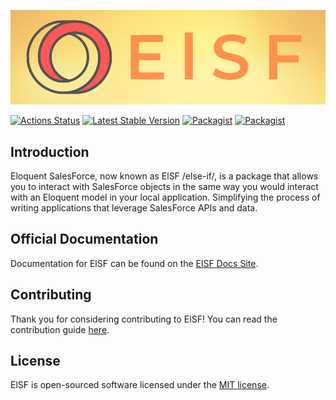 <p align="center">
  <img src="/docs/_media/banner-gray.png" alt="Logo ElSF"><br>
</p>

[![Actions Status](https://github.com/roblesterjr04/EloquentSalesForce/workflows/Tests/badge.svg)](https://github.com/roblesterjr04/EloquentSalesForce/actions)
  [![Latest Stable Version](https://img.shields.io/packagist/v/rob-lester-jr04/eloquent-sales-force.svg)](https://packagist.org/packages/rob-lester-jr04/eloquent-sales-force)
  [![Packagist](https://img.shields.io/packagist/dm/rob-lester-jr04/eloquent-sales-force.svg)](https://packagist.org/packages/rob-lester-jr04/eloquent-sales-force)
  [![Packagist](https://img.shields.io/packagist/l/rob-lester-jr04/eloquent-sales-force.svg)](https://packagist.org/packages/rob-lester-jr04/eloquent-sales-force)

## Introduction

Eloquent SalesForce, now known as ElSF /else-if/, is a package that allows you to interact with SalesForce objects in the same way you would interact with an Eloquent model in your local application. Simplifying the process of writing applications that leverage SalesForce APIs and data.

## Official Documentation

Documentation for ElSF can be found on the [ElSF Docs Site](https://roblesterjr04.github.io/EloquentSalesForce/index.html#/).

## Contributing

Thank you for considering contributing to ElSF! You can read the contribution guide [here](.github/CONTRIBUTING.md).

## License

ElSF is open-sourced software licensed under the [MIT license](LICENSE.md).


